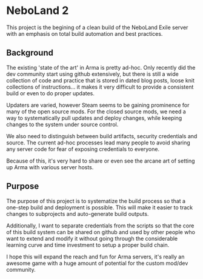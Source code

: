 # NeboLand 2

This project is the begining of a clean build of the 
NeboLand Exile server with an emphasis on total build 
automation and best practices.

## Background

The existing 'state of the art' in Arma is pretty ad-hoc.
Only recently did the dev community start using github extensively,
but there is still a wide collection of code and practice that 
is stored in dated blog posts, loose knit collections of 
instructions... it makes it very difficult to provide a 
consistent build or even to do proper updates.

Updaters are varied, however Steam seems to be gaining prominence for
many of the open source mods.  For the closed source mods, we need a 
way to systematically pull updates and deploy changes, while keeping
changes to the system under source control.

We also need to distinguish between build artifacts, security credentials
and source. The current ad-hoc processes lead many people to avoid 
sharing any server code for fear of exposing credentials to everyone.

Because of this, it's very hard to share or even see the arcane art
of setting up Arma with various server hosts.


## Purpose

The purpose of this project is to systematize the build process so that
a one-step build and deployment is possible.  This will make it easier to 
track changes to subprojects and auto-generate build outputs.

Additionally, I want to separate credentials from the scripts so that the core
of this build system can be shared on github and used by other people who want to 
extend and modify it without going through the considerable learning curve and 
time investment to setup a proper build chain.

I hope this will expand the reach and fun for Arma servers, it's really an 
awesome game with a huge amount of potential for the custom mod/dev community.

